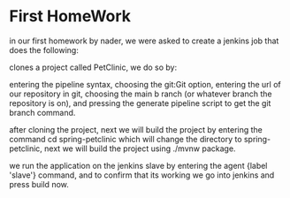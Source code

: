 # First HomeWork
in our first homework by nader, we were asked to create a jenkins job that does the following:

clones a project called PetClinic, we do so by:

entering the pipeline syntax, choosing the git:Git option, entering the url of our repository in git, choosing the main b
ranch (or whatever branch the repository is on), and pressing the generate pipeline script to get the git branch command.

after cloning the project, next we will build the project by entering the command cd spring-petclinic which will change the directory to spring-petclinic, next we will build the project using ./mvnw package.

we run the application on the jenkins slave by entering the agent {label 'slave'} command, and to confirm that its working we go into jenkins and press build now.



